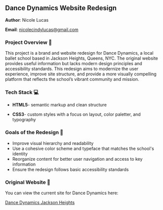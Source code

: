 ## Dance Dynamics Website Redesign 
**Author**: Nicole Lucas 

**Email**: nicolecindylucas@gmail.com

### Project Overview :dart:
This project is a brand and website redesign for Dance Dynamics, a local ballet school based in Jackson Heights, Queens, NYC. The original website provides useful information but lacks modern design principles and accessibility standards. This redesign aims to modernize the user experience, improve site structure, and provide a more visually compelling platform that reflects the school’s vibrant community and mission.

### Tech Stack :computer:
- **HTML5**- semantic markup and clean structure
* **CSS3**- custom styles with a focus on layout, color paletter, and typography

### Goals of the Redesign :wrench:
- Improve visual hierarchy and readability
- Use a cohesive color scheme and typeface that matches the school's identity
- Reorganize content for better user navigation and access to key information
- Ensure the redesign follows basic accessibility standards

### Original Website :round_pushpin:
You can view the current site for Dance Dynamics here: 

[Dance Dynamics Jackson Heights](https://www.dancedynamicsjacksonheights.com/)



